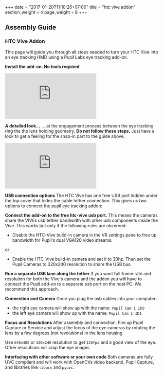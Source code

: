 +++
date = "2017-01-20T11:10:26+07:00"
title = "htc vive addon"
section_weight = 4
page_weight = 8
+++

## Assembly Guide

### HTC Vive Addon
This page will guide you through all steps needed to turn your HTC Vive into an eye tracking HMD using a Pupil Labs eye tracking add-on.

**Install the add-on. No tools required**

<div class="content-container">
  <div class='video-container' >
		<iframe class=feature-video src="https://www.youtube.com/embed/HGMjJLnK2_4?list=PLi20Yl1k_57r4j0LXDfo6IYXAKTp_FIKf" frameborder="0" allowfullscreen></iframe>
	</div>
</div>

**A detailed look...**
... at the engagement process between the eye tracking ring the the lens holding geometry. **Do not follow these steps.** Just have a look to get a feeling for the snap-in part to the guide above.

<div class="content-container">
  <div class='video-container' >
		<iframe class=feature-video src="https://www.youtube.com/embed/nIzuwHagIXQ?list=PLi20Yl1k_57q0YALGi-ybQ5-wMjrZ022i" frameborder="0" allowfullscreen></iframe>
	</div>
</div>

**USB connection options**
The HTC Vive has one free USB port hidden under the top cover that hides the cable tether connection. This gives us two options to connect the pupil eye tracking addon:


**Connect the add-on to the free htc-vive usb port.**
This means the cameras share the VIVEs usb tether bandwidth with other usb components inside the Vive. This works but only if the following rules are observed:

* Disable the HTC-Vive build-in camera in the VR settings pane to free up bandwidth for Pupil's dual VGA120 video streams.

or 

* Enable the HTC-Vive build-in camera and set it to 30hz. Then set the Pupil Cameras to 320x240 resolution to share the USB bus.

**Run a separate USB lane along the tether**
If you want full frame rate and resolution for both the Vive's camera and the addon you will have to connect the Pupil add-on to a separate usb port on the host PC. We recommend this approach.

**Connection and Camera**
Once you plug the usb cables into your computer:

* the right eye camera will show up with the name: `Pupil Cam 1 ID0`
* the left eye camera will show up with the name: `Pupil Cam 1 ID1`

**Focus and Resolutions**
After assembly and connection. Fire up Pupil Capture or Service and adjust the focus of the eye cameras by rotating the lens by a few degrees (not revolutions) in the lens housing.

Use `640x480` or `320x240` resolution to get `120fps` and a good view of the eye. Other resolutions will crop the eye images.

**Interfacing with other software or your own code**
Both cameras are fully UVC compliant and will work with OpenCVs video backend, Pupil Capture, and libraries like `libucv` and `pyuvc`.
